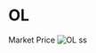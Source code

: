 # OL
 Market Price
![OL ss](https://github.com/Sejalvala0126/OL/assets/142477514/bba995b1-7367-4fa4-befc-28bd757f051b)
